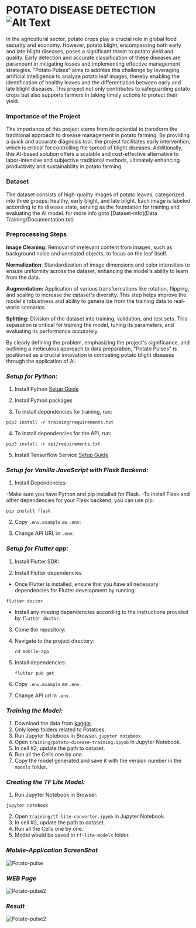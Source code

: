 # POTATO DISEASE DETECTION ![Alt Text](giphy.gif)

In the agricultural sector, potato crops play a crucial role in global food security and economy. However, potato blight, encompassing both early and late blight diseases, poses a significant threat to potato yield and quality. Early detection and accurate classification of these diseases are paramount in mitigating losses and implementing effective management strategies. "Potato Pulses" aims to address this challenge by leveraging artificial intelligence to analyze potato leaf images, thereby enabling the identification of healthy leaves and the differentiation between early and late blight diseases. This project not only contributes to safeguarding potato crops but also supports farmers in taking timely actions to protect their yield.

### **Importance of the Project**
The importance of this project stems from its potential to transform the traditional approach to disease management in potato farming. By providing a quick and accurate diagnosis tool, the project facilitates early intervention, which is critical for controlling the spread of blight diseases. Additionally, this AI-based solution offers a scalable and cost-effective alternative to labor-intensive and subjective traditional methods, ultimately enhancing productivity and sustainability in potato farming.

### **Dataset**
The dataset consists of high-quality images of potato leaves, categorized into three groups: healthy, early blight, and late blight. Each image is labeled according to its disease state, serving as the foundation for training and evaluating the AI model.
for more info goto [Dataset-info](Data Training/Documentation.txt)

### **Preprocessing Steps**
**Image Cleaning:** Removal of irrelevant content from images, such as background noise and unrelated objects, to focus on the leaf itself.

**Normalization**: Standardization of image dimensions and color intensities to ensure uniformity across the dataset, enhancing the model's ability to learn from the data.

**Augmentation:** Application of various transformations like rotation, flipping, and scaling to increase the dataset's diversity. This step helps improve the model's robustness and ability to generalize from the training data to real-world scenarios.

**Splitting:** Division of the dataset into training, validation, and test sets. This separation is critical for training the model, tuning its parameters, and evaluating its performance accurately.

By clearly defining the problem, emphasizing the project's significance, and outlining a meticulous approach to data preparation, "Potato Pulses" is positioned as a crucial innovation in combating potato blight diseases through the application of AI.

### ***Setup for Python:***

1. Install Python [Setup Guide](https://wiki.python.org/moin/BeginnersGuide)

2. Install Python packages

3. To install dependencies for training, run:

```
pip3 install -r training/requirements.txt
```
4. To install dependencies for the API, run:
```
pip3 install -r api/requirements.txt
```
5. Install Tensorflow Service [Setup Guide](https://www.tensorflow.org/tfx/serving/setup)


### ***Setup for Vanilla JavaScript with Flask Backend:*** 


1. Install Dependencies:

-Make sure you have Python and pip installed for Flask.
-To install Flask and other dependencies for your Flask backend, you can use pip:
```
pip install flask
```
2. Copy `.env.example` as `.env`:

3. Change API URL in `.env`:

### ***Setup for Flutter app:***
1. Install Flutter SDK:

2. Install Flutter dependencies
  - Once Flutter is installed, ensure that you have all necessary dependencies for Flutter development by running:
   ```
   flutter doctor
   ```
  - Install any missing dependencies according to the instructions provided by `flutter doctor`.
3. Clone the repository:
   
4. Navigate to the project directory:
   ```
   cd mobile-app
   ```
5. Install dependencies:
   ```
   flutter pub get
   ```
6. Copy `.env.example` as `.env`.

7. Change API url in `.env`.

### ***Training the Model:***
1. Download the data from [kaggle](https://www.kaggle.com/datasets/arjuntejaswi/plant-village).
2. Only keep folders related to Potatoes.
3. Run Jupyter Notebook in Browser.
`jupyter notebook`
4. Open `training/potato-disease-training.ipynb` in Jupyter Notebook.
5. In cell #2, update the path to dataset.
6. Run all the Cells one by one.
7. Copy the model generated and save it with the version number in the `models` folder.



### ***Creating the TF Lite Model:***
1. Run Jupyter Notebook in Browser.
```
jupyter notebook
```
2. Open `training/tf-lite-converter.ipynb` in Jupyter Notebook.
3. In cell #2, update the path to dataset.
4. Run all the Cells one by one.
5. Model would be saved in `tf-lite-models` folder.


### ***Mobile-Application ScreenShot***

![Potato-pulse](potato-pulse-mob-app-s.s.jpeg)

### *WEB Page*
![Potato-pulse2](Webapp.png)

### ***Result***
![Potato-pulse2](Webpage2.png)
